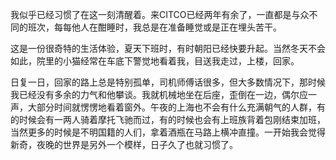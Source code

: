 我似乎已经习惯了在这一刻清醒着。来CITCO已经两年有余了，一直都是与众不同的班次，每每他人在酣睡时，我总是在准备睡觉或是正在埋头苦干。



这是一份很奇特的生活体验，夏天下班时，有时朝阳已经快要升起。当然冬天不会如此，院里的小猫经常在车底下警觉地看着我，目送我走过，上楼，回家。



日复一日，回家的路上总是特别孤单，司机师傅话很多，但大多数情况下，那时候我已经没有多余的力气和他攀谈。我就机械地坐在后座，歪倒在一边，偶尔应一声，大部分时间就愣愣地看着窗外。午夜的上海也不会有什么充满朝气的人群，有的时候会有一两人骑着摩托飞驰而过，有的时候也会有上班族背着包刚结束加班，当然更多的时候是不明国籍的人们，拿着酒瓶在马路上横冲直撞。一开始我会觉得新奇，夜晚的世界是另外一个模样，日子久了也就习惯了。